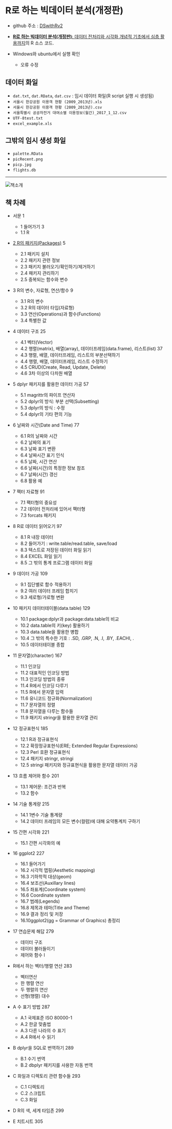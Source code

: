 # R로 하는 빅데이터 분석(개정판) 

* github 주소 : [DSwithRv2](https://github.com/Sumeun/DSwithRv2)

* [**R로 하는 빅데이터 분석(개정판)**: 데이터 전처리와 시각화,개념적 기초에서 심층 활용까지](https://book.naver.com/bookdb/book_detail.nhn?bid=15970846)의 R 소스 코드.

* Windows와 ubuntu에서 실행 확인
  - 오류 수정


## 데이터 화일

* `dat.txt`, `dat.RData`, `dat.csv` : 임시 데이터 화일(R script 실행 시 생성됨)
* `서울시 한강공원 이용객 현황 (2009_2013년).xls`
* `서울시 한강공원 이용객 현황 (2009_2013년).csv`
* `서울특별시 공공자전거 대여소별 이용정보(월간)_2017_1_12.csv`
* `UTF-8test.txt`
* `excel_example.xls`

## 그밖의 임시 생성 화일

* `palette.RData`
* `picRecent.png`
* `picp.jpg`
* `flights.db`


----

![책소개](http://ds.sumeun.org/wp-content/uploads/2019/02/bigData2nd_ad02.png)

## 책 차례

* 서문 1

    - 1 들어가기 3
    - 1.1 R 

* [2 R의 패키지(Packages)](https://github.com/Sumeun/DSwithRv2/blob/main/02_Packages.R) 5
    - 2.1 패키지 설치 
    - 2.2 패키지 관련 정보 
    - 2.3 패키지 불러오기/확인하기/제거하기 
    - 2.4 패키지 관리하기 
    - 2.5 중복되는 함수와 변수 

* 3 R의 변수, 자료형, 연산/함수 9
    - 3.1 R의 변수 
    - 3.2 R의 데이터 타입(자료형) 
    - 3.3 연산(Operations)과 함수(Functions) 
    - 3.4 특별한 값 

* 4 데이터 구조 25
    - 4.1 벡터(Vector) 
    - 4.2 행렬(matrix), 배열(array), 데이터프레임(data.frame), 리스트(list) 37
    - 4.3 행렬, 배열, 데이터프레임, 리스트의 부분선택하기 
    - 4.4 행렬, 배열, 데이터프레임, 리스트 수정하기 
    - 4.5 CRUD(Create, Read, Update, Delete) 
    - 4.6 3차 이상의 다차원 배열 

* 5 dplyr 패키지를 활용한 데이터 가공 57
    - 5.1 magrittr의 파이프 연산자 
    - 5.2 dplyr의 방식: 부분 선택(Subsetting) 
    - 5.3 dplyr의 방식 : 수정 
    - 5.4 dplyr의 기타 편의 기능 

* 6 날짜와 시간(Date and Time) 77
    - 6.1 R의 날짜와 시간 
    - 6.2 날짜의 표기 
    - 6.3 날짜 표기 변환 
    - 6.4 날짜시간 표기 인식 
    - 6.5 날짜, 시간 연산 
    - 6.6 날짜(시간)의 특정한 정보 참조 
    - 6.7 날짜(시간) 갱신 
    - 6.8 활용 예 

* 7 팩터 자료형 91
    - 7.1 팩터형의 중요성 
    - 7.2 데이터 전처리에 있어서 팩터형 
    - 7.3 forcats 패키지 
    
* 8 R로 데이터 읽어오기 97
    - 8.1 R 내장 데이터 
    - 8.2 들어가기 : write.table/read.table, save/load 
    - 8.3 텍스트로 저장된 데이터 화일 읽기 
    - 8.4 EXCEL 화일 읽기 
    - 8.5 그 밖의 통계 프로그램 데이터 화일 

* 9 데이터 가공 109
    - 9.1 집단별로 함수 적용하기 
    - 9.2 여러 데이터 프레임 합치기 
    - 9.3 세로형/가로형 변환 
    
* 10 패키지 데이터테이블(data.table) 129
    - 10.1 package:dplyr과 package:data.table의 비교 
    - 10.2 data.table의 키(key) 활용하기 
    - 10.3 data.table을 활용한 병합 
    - 10.4 그 밖의 특수한 기호 : .SD, .GRP, .N, .I, .BY, .EACHI, .
    - 10.5 데이터테이블 종합 

* 11 문자열(character) 167
    - 11.1 인코딩 
    - 11.2 대표적인 인코딩 방법 
    - 11.3 인코딩 방법의 종류 
    - 11.4 R에서 인코딩 다루기 
    - 11.5 R에서 문자열 입력 
    - 11.6 유니코드 정규화(Normalization) 
    - 11.7 문자열의 정렬 
    - 11.8 문자열을 다루는 함수들 
    - 11.9 패키지 stringr을 활용한 문자열 관리 

* 12 정규표현식 185
    - 12.1 R과 정규표현식 
    - 12.2 확장정규표현식(ERE; Extended Regular Expressions) 
    - 12.3 Perl 호환 정규표현식 
    - 12.4 패키지 stringr, stringi 
    - 12.5 stringi 패키지와 정규표현식을 활용한 문자열 데이터 가공 

* 13 흐름 제어와 함수 201
    - 13.1 제어문: 조건과 반복 
    - 13.2 함수 

* 14 기술 통계량 215
    - 14.1 1변수 기술 통계량 
    - 14.2 데이터 프레임의 모든 변수(컬럼)에 대해 요약통계치 구하기 
    
* 15 간편 시각화 221
    - 15.1 간편 시각화의 예 

* 16 ggplot2 227
    - 16.1 들어가기 
    - 16.2 시각적 맵핑(Aesthetic mapping) 
    - 16.3 기하학적 대상(geom) 
    - 16.4 보조선(Auxillary lines) 
    - 16.5 좌표계(Coordinate system) 
    - 16.6 Coordinate system 
    - 16.7 범례(Legends) 
    - 16.8 제목과 테마(Title and Theme) 
    - 16.9 결과 정리 및 저장 
    - 16.10ggplot2(gg = Grammar of Graphics) 총정리 

* 17 연습문제 해답 279
    - 데이터 구조 
    - 데이터 불러들이기 
    - 제어와 함수 I
    
* R에서 하는 벡터/행렬 연산 283
    - 벡터연산 
    - 한 행렬 연산 
    - 두 행렬의 연산 
    - 선형(행렬) 대수 

* A 수 표기 방법 287
    - A.1 국제표준 ISO 80000-1 
    - A.2 한글 맞춤법 
    - A.3 다른 나라의 수 표기 
    - A.4 R에서 수 읽기 

* B dplyr을 SQL로 번역하기 289
    - B.1 수기 번역 
    - B.2 dbplyr 패키지를 사용한 자동 번역 
    
* C 화일과 디렉토리 관련 함수들 293
    - C.1 디렉토리 
    - C.2 스크립트 
    - C.3 화일 

* D R의 색, 세계 타임존 299

* E 치트시트 305

